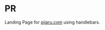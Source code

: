 # PR

Landing Page for [pijaru.com](https://www.pijaru.com/ "Pijaru's Landing Page") using handlebars.

